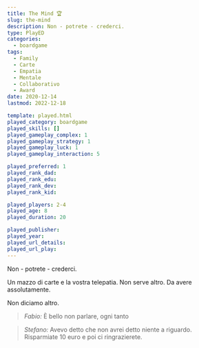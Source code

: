 ```yaml
---
title: The Mind 🏆
slug: the-mind
description: Non - potrete - crederci.
type: PlayED
categories:
  - boardgame
tags:
  - Family
  - Carte
  - Empatia
  - Mentale
  - Collaborativo
  - Award
date: 2020-12-14
lastmod: 2022-12-18

template: played.html
played_category: boardgame
played_skills: []
played_gameplay_complex: 1
played_gameplay_strategy: 1
played_gameplay_luck: 1
played_gameplay_interaction: 5

played_preferred: 1
played_rank_dad: 
played_rank_edu: 
played_rank_dev: 
played_rank_kid: 

played_players: 2-4
played_age: 8
played_duration: 20

played_publisher: 
played_year: 
played_url_details: 
played_url_play: 
---
```


Non - potrete - crederci.  

Un mazzo di carte e la vostra telepatia.
Non serve altro.
Da avere assolutamente.

Non diciamo altro.

> *Fabio:*
> È bello non parlare, ogni tanto

> *Stefano:*
> Avevo detto che non avrei detto niente a riguardo. Risparmiate 10 euro e poi ci ringrazierete.


